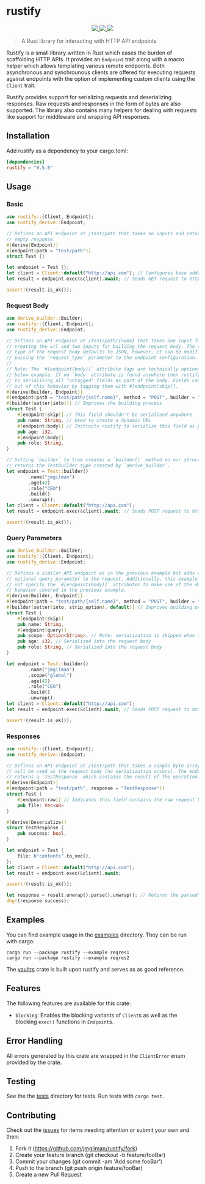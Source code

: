 # rustify

<p align="center">
    <a href="https://crates.io/crates/rustify">
        <img src="https://img.shields.io/crates/v/rustify">
    </a>
    <a href="https://docs.rs/rustify">
        <img src="https://img.shields.io/docsrs/rustify" />
    </a>
    <a href="https://github.com/jmgilman/rustify/actions/workflows/ci.yml">
        <img src="https://github.com/jmgilman/rustify/actions/workflows/ci.yml/badge.svg"/>
    </a>
</p>

> A Rust library for interacting with HTTP API endpoints

Rustify is a small library written in Rust which eases the burden of
scaffolding HTTP APIs. It provides an `Endpoint` trait along with a macro helper
which allows templating various remote endpoints. Both asynchronous and
synchrounous clients are offered for executing requests against endpoints with
the option of implementing custom clients using the `Client` trait. 

Rustify provides support for serializing requests and deserializing responses. 
Raw requests and responses in the form of bytes are also supported. The library 
also contains many helpers for dealing with requests like support for middleware 
and wrapping API responses.

## Installation

Add rustify as a dependency to your cargo.toml:

```toml
[dependencies]
rustify = "0.5.0"
```

## Usage

### Basic

```rust
use rustify::{Client, Endpoint};
use rustify_derive::Endpoint;

// Defines an API endpoint at /test/path that takes no inputs and returns an
// empty response.
#[derive(Endpoint)]
#[endpoint(path = "test/path")]
struct Test {}

let endpoint = Test {};
let client = Client::default("http://api.com"); // Configures base address of http://api.com
let result = endpoint.exec(&client).await; // Sends GET request to http://api.com/test/path

assert!(result.is_ok());
```


### Request Body

```rust
use derive_builder::Builder;
use rustify::{Client, Endpoint};
use rustify_derive::Endpoint;

// Defines an API endpoint at /test/path/{name} that takes one input for
// creating the url and two inputs for building the request body. The content
// type of the request body defaults to JSON, however, it can be modified by 
// passing the `request_type` parameter to the endpoint configuration.
//
// Note: The `#[endpoint(body)]` attribute tags are technically optional in the
// below example. If no `body` attribute is found anywhere then rustify defaults
// to serializing all "untagged" fields as part of the body. Fields can be opted
// out of this behavior by tagging them with #[endpoint(skip)].
#[derive(Builder, Endpoint)]
#[endpoint(path = "test/path/{self.name}", method = "POST", builder = "true")]
#[builder(setter(into))] // Improves the building process
struct Test {
    #[endpoint(skip)] // This field shouldn't be serialized anywhere
    pub name: String, // Used to create a dynamic URL
    #[endpoint(body)] // Instructs rustify to serialize this field as part of the body
    pub age: i32,
    #[endpoint(body)]
    pub role: String,
}

// Setting `builder` to true creates a `builder()` method on our struct that
// returns the TestBuilder type created by `derive_builder`. 
let endpoint = Test::builder()
        .name("jmgilman")
        .age(42)
        .role("CEO")
        .build()
        .unwrap();
let client = Client::default("http://api.com");
let result = endpoint.exec(&client).await; // Sends POST request to http://api.com/test/path/jmgilman

assert!(result.is_ok());
```

### Query Parameters

```rust
use derive_builder::Builder;
use rustify::{Client, Endpoint};
use rustify_derive::Endpoint;

// Defines a similar API endpoint as in the previous example but adds an
// optional query parameter to the request. Additionally, this example opts to
// not specify the `#[endpoint(body)]` attributes to make use of the default
// behavior covered in the previous example.
#[derive(Builder, Endpoint)]
#[endpoint(path = "test/path/{self.name}", method = "POST", builder = "true")]
#[builder(setter(into, strip_option), default)] // Improves building process
struct Test {
    #[endpoint(skip)]
    pub name: String,
    #[endpoint(query)]
    pub scope: Option<String>, // Note: serialization is skipped when this field is None
    pub age: i32, // Serialized into the request body
    pub role: String, // Serialized into the request body
}

let endpoint = Test::builder()
        .name("jmgilman")
        .scope("global")
        .age(42)
        .role("CEO")
        .build()
        .unwrap();
let client = Client::default("http://api.com");
let result = endpoint.exec(&client).await; // Sends POST request to http://api.com/test/path/jmgilman?scope=global

assert!(result.is_ok());
```

### Responses

```rust
use rustify::{Client, Endpoint};
use rustify_derive::Endpoint;

// Defines an API endpoint at /test/path that takes a single byte array which
// will be used as the request body (no serialization occurs). The endpoint
// returns a `TestResponse` which contains the result of the operation.
#[derive(Endpoint)]
#[endpoint(path = "test/path", response = "TestResponse")]
struct Test {
    #[endpoint(raw)] // Indicates this field contains the raw request body
    pub file: Vec<u8>
}

#[derive(Deserialize)]
struct TestResponse {
    pub success: bool,
}

let endpoint = Test {
    file: b"contents".to_vec(),
};
let client = Client::default("http://api.com");
let result = endpoint.exec(&client).await;

assert!(result.is_ok());

let response = result.unwrap().parse().unwrap(); // Returns the parsed `TestResponse`
dbg!(response.success);
```

## Examples

You can find example usage in the [examples](examples) directory. They can 
be run with cargo:

```
cargo run --package rustify --example reqres1
cargo run --package rustify --example reqres2
```

The [vaultrs](https://github.com/jmgilman/vaultrs) crate is built upon rustify
and serves as as good reference.

## Features
The following features are available for this crate:

* `blocking`: Enables the blocking variants of `Client`s as well as the blocking
   `exec()` functions in `Endpoint`s. 

## Error Handling

All errors generated by this crate are wrapped in the `ClientError` enum
provided by the crate.

## Testing

See the the [tests](tests) directory for tests. Run tests with `cargo test`. 

## Contributing

Check out the [issues][1] for items needing attention or submit your own and 
then:

1. Fork it (https://github.com/jmgilman/rustify/fork)
2. Create your feature branch (git checkout -b feature/fooBar)
3. Commit your changes (git commit -am 'Add some fooBar')
4. Push to the branch (git push origin feature/fooBar)
5. Create a new Pull Request

[1]: https://github.com/jmgilman/rustify/issues